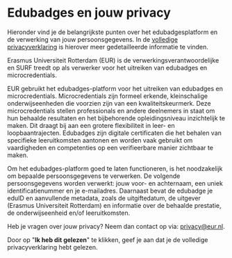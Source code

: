 # Edubadges en jouw privacy

Hieronder vind je de belangrijkste punten over het edubadgesplatform en de verwerking van jouw persoonsgegevens. In de [volledige privacyverklaring](https://raw.githubusercontent.com/edubadges/privacy/master/erasmus-universiteit-rotterdam/edubadges-formal-text-nl.md) is hierover meer gedetailleerde informatie te vinden.

Erasmus Universiteit Rotterdam (EUR) is de verwerkingsverantwoordelijke en SURF treedt op als verwerker voor het uitreiken van edubadges en microcredentials.

EUR gebruikt het edubadges-platform voor het uitreiken van  edubadges en microcredentials. Microcredentials zijn formeel erkende, kleinschalige onderwijseenheden die voorzien zijn van een kwaliteitskeurmerk. Deze microcredentials stellen professionals en andere deelnemers in staat om hun behaalde resultaten en het bijbehorende opleidingsniveau inzichtelijk te maken. Dit draagt bij aan een grotere flexibiliteit in leer- en loopbaantrajecten. Edubadges zijn digitale certificaten die het behalen van specifieke leeruitkomsten aantonen en worden vaak gebruikt om vaardigheden en competenties op een verifieerbare manier zichtbaar te maken.

Om het edubadges-platform goed te laten functioneren, is het noodzakelijk om bepaalde persoonsgegevens te verwerken. De volgende persoonsgegevens worden verwerkt: jouw voor- en achternaam, een uniek identificatienummer en je e-mailadres. Daarnaast bevat de edubadge je eduID en aanvullende metadata, zoals de uitgiftedatum, de uitgever (Erasmus Universiteit Rotterdam) en informatie over de behaalde prestatie, de onderwijseenheid en/of leeruitkomsten.

Heb je vragen over jouw privacy? Neem dan contact op via: [privacy@eur.nl](mailto:privacy@eur.nl).

Door op "**Ik heb dit gelezen**" te klikken, geef je aan dat je de volledige privacyverklaring hebt gelezen.
